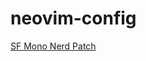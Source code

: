# neovim-config

[SF Mono Nerd Patch](http://xfyuan.github.io/2020/07/patch-sf-mono-to-nerd-font/)

